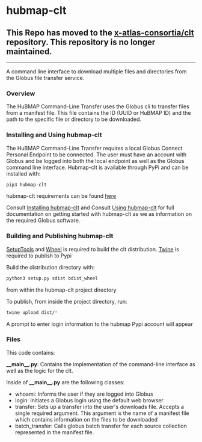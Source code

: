 # hubmap-clt

## This Repo has moved to the [x-atlas-consortia/clt](https://github.com/x-atlas-consortia/clt) repository.  This repository is no longer maintained.

---

A command line interface to download multiple files and directories from the Globus file transfer service.

### Overview

The HuBMAP Command-Line Transfer uses the Globus cli to transfer files from a manifest file. This file contains the ID (UUID or HuBMAP ID) and the path to the specific file or directory to be downloaded. 

### Installing  and Using hubmap-clt

The HuBMAP Command-Line Transfer requires a local Globus Connect Personal Endpoint to be connected. The user must have an account with Globus and be logged into both the local endpoint as well as the Globus command line interface. Hubmap-clt is available through PyPi and can be installed with:

```bash
pip3 hubmap-clt
```

hubmap-clt requirements can be found [here](requirements.txt)

Consult <a href="https://software.docs.hubmapconsortium.org/">Installing hubmap-clt</a> and Consult <a href="https://software.docs.hubmapconsortium.org/">Using hubmap-clt</a> for full documentation on getting started with hubmap-clt as we as information on the required Globus software. 

### Building and Publishing hubmap-clt

<a href="https://pypi.org/project/setuptools/">SetupTools</a> and <a href="https://pypi.org/project/wheel/">Wheel</a> is required to build the clt distribution. <a href="https://pypi.org/project/twine/">Twine</a> is required to publish to Pypi

Build the distribution directory with: 

```bash
python3 setup.py sdist bdist_wheel
```

from within the hubmap-clt project directory

To publish, from inside the project directory, run:

```bash
twine upload dist/*
```

A prompt to enter login information to the hubmap Pypi account will appear

### Files

This code contains:

**\_\_main\_\_.py**: Contains the implementation of the command-line interface as well as the logic for the clt.

Inside of **\_\_main\_\_.py** are the following classes:

* whoami: Informs the user if they are logged into Globus
* login: Initiates a Globus login using the default web browser
* transfer: Sets up a transfer into the user's downloads file. Accepts a single required argument. This argument is the name of a manifest file which contains information on the files to be downloaded
* batch_transfer: Calls globus batch transfer for each source collection represented in the manifest file. 






